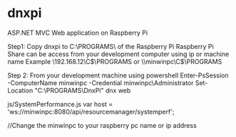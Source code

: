# dnxpi
ASP.NET MVC Web application on Raspberry Pi

Step1:
Copy dnxpi to C:\PROGRAMS\ of the Raspberry Pi
Raspberry Pi Share can be access from your development computer using ip or machine name
Example
\\192.168.12\C$\PROGRAMS
or
\\minwinpc\C$\PROGRAMS

Step 2:
From your development machine using powershell
Enter-PsSession -ComputerName minwinpc -Credential minwinpc\Administrator
Set-Location "C:\PROGRAMS\DnxPi"
dnx web

js/SystemPerformance.js
var host = 'ws://minwinpc:8080/api/resourcemanager/systemperf';

//Change the minwinpc to your raspberry pc name or ip address
